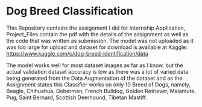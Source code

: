 # Dog Breed Classification

This Repository contains the assignment I did for Internship Application, Project_Files contain the pdf with the details of the assignment as well as the code that was written as submission. The model was not uploaded as it was too large for upload and dataset for download is available at Kaggle: https://www.kaggle.com/c/dog-breed-identification/data

The model works well for most dataset images as far as I know, but the actual validation dataset accuracy is low as there was a lot of varied data being generated from the Data Augmentation of the dataset and as the Assignment states this Classifier works on only 10 Breed of Dogs, namely, Beagle, Chihuahua, Doberman, French Bulldog, Golden Retriever, Malamute, Pug, Saint Bernard, Scottish Deerhound, Tibetan Mastiff.

